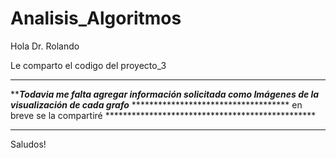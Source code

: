 # Analisis_Algoritmos

Hola Dr. Rolando

Le comparto el codigo del proyecto_3

***************************************************************************************************************
*********Todavia me falta agregar información solicitada como Imágenes de la visualización de cada grafo*******
************************************ en breve se la compartiré ************************************************
***************************************************************************************************************

Saludos!

